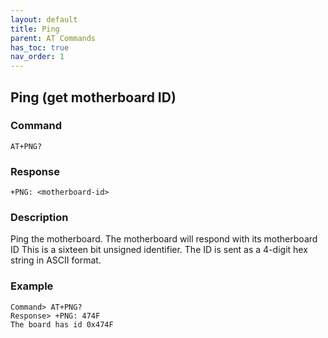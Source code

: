 ```yaml
---
layout: default
title: Ping
parent: AT Commands
has_toc: true
nav_order: 1
---
```


## Ping (get motherboard ID)
### Command
```
AT+PNG?
```

### Response
```
+PNG: <motherboard-id>
```

### Description
Ping the motherboard. The motherboard will respond with its motherboard ID This is a sixteen bit unsigned identifier. The ID is sent as a 4-digit hex string in ASCII format.


### Example
```
Command> AT+PNG?
Response> +PNG: 474F
The board has id 0x474F
```
